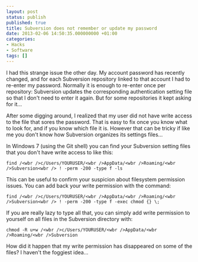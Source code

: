 ```yaml
---
layout: post
status: publish
published: true
title: Subversion does not remember or update my password
date: 2013-02-06 14:50:35.000000000 +01:00
categories:
- Hacks
- Software
tags: []
---
```

I had this strange issue the other day. My account password has recently changed, and for each Subversion repository linked to that account I had to re-enter my password. Normally it is enough to re-enter once per repository: Subversion updates the corresponding authentication setting file so that I don't need to enter it again. But for some repositories it kept asking for it...

After some digging around, I realized that my user did not have write access to the file that sores the password. That is easy to fix once you know what to look for, and if you know which file it is. However that can be tricky if like me you don't know how Subversion organizes its settings files...

In Windows 7 (using the Git shell) you can find your Subversion setting files that you don't have write access to like this:

```
find /<wbr />c/Users/YOURUSER/<wbr />AppData/<wbr />Roaming/<wbr />Subversion<wbr /> ! -perm -200 -type f -ls
```

This can be useful to confirm your suspicion about filesystem permission issues. You can add back your write permission with the command:

```
find /<wbr />c/Users/YOURUSER/<wbr />AppData/<wbr />Roaming/<wbr />Subversion<wbr /> ! -perm -200 -type f -exec chmod {} \;
```

If you are really lazy to type all that, you can simply add write permission to yourself on all files in the Subversion directory with:

```
chmod -R u+w /<wbr />c/Users/YOURUSER/<wbr />AppData/<wbr />Roaming/<wbr />Subversion
```

How did it happen that my write permission has disappeared on some of the files? I haven't the foggiest idea...

<wbr />
